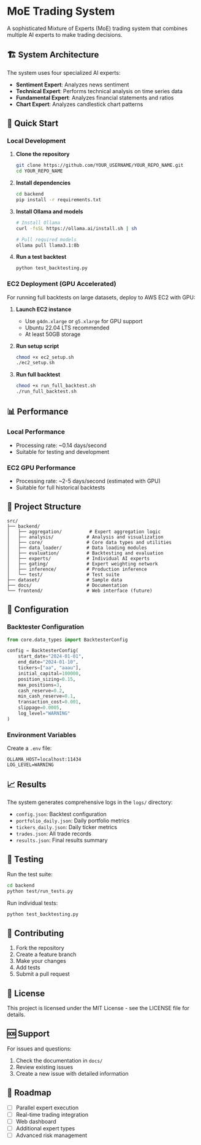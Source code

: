 # MoE Trading System

A sophisticated Mixture of Experts (MoE) trading system that combines multiple AI experts to make trading decisions.

## 🏗️ System Architecture

The system uses four specialized AI experts:
- **Sentiment Expert**: Analyzes news sentiment
- **Technical Expert**: Performs technical analysis on time series data
- **Fundamental Expert**: Analyzes financial statements and ratios
- **Chart Expert**: Analyzes candlestick chart patterns

## 🚀 Quick Start

### Local Development

1. **Clone the repository**
   ```bash
   git clone https://github.com/YOUR_USERNAME/YOUR_REPO_NAME.git
   cd YOUR_REPO_NAME
   ```

2. **Install dependencies**
   ```bash
   cd backend
   pip install -r requirements.txt
   ```

3. **Install Ollama and models**
   ```bash
   # Install Ollama
   curl -fsSL https://ollama.ai/install.sh | sh
   
   # Pull required models
   ollama pull llama3.1:8b
   ```

4. **Run a test backtest**
   ```bash
   python test_backtesting.py
   ```

### EC2 Deployment (GPU Accelerated)

For running full backtests on large datasets, deploy to AWS EC2 with GPU:

1. **Launch EC2 instance**
   - Use `g4dn.xlarge` or `g5.xlarge` for GPU support
   - Ubuntu 22.04 LTS recommended
   - At least 50GB storage

2. **Run setup script**
   ```bash
   chmod +x ec2_setup.sh
   ./ec2_setup.sh
   ```

3. **Run full backtest**
   ```bash
   chmod +x run_full_backtest.sh
   ./run_full_backtest.sh
   ```

## 📊 Performance

### Local Performance
- Processing rate: ~0.14 days/second
- Suitable for testing and development

### EC2 GPU Performance
- Processing rate: ~2-5 days/second (estimated with GPU)
- Suitable for full historical backtests

## 📁 Project Structure

```
src/
├── backend/
│   ├── aggregation/          # Expert aggregation logic
│   ├── analysis/            # Analysis and visualization
│   ├── core/                # Core data types and utilities
│   ├── data_loader/         # Data loading modules
│   ├── evaluation/          # Backtesting and evaluation
│   ├── experts/             # Individual AI experts
│   ├── gating/              # Expert weighting network
│   ├── inference/           # Production inference
│   └── test/                # Test suite
├── dataset/                 # Sample data
├── docs/                    # Documentation
└── frontend/                # Web interface (future)
```

## 🔧 Configuration

### Backtester Configuration

```python
from core.data_types import BacktesterConfig

config = BacktesterConfig(
    start_date="2024-01-01",
    end_date="2024-01-10",
    tickers=["aa", "aaau"],
    initial_capital=100000,
    position_sizing=0.15,
    max_positions=3,
    cash_reserve=0.2,
    min_cash_reserve=0.1,
    transaction_cost=0.001,
    slippage=0.0005,
    log_level="WARNING"
)
```

### Environment Variables

Create a `.env` file:
```env
OLLAMA_HOST=localhost:11434
LOG_LEVEL=WARNING
```

## 📈 Results

The system generates comprehensive logs in the `logs/` directory:

- `config.json`: Backtest configuration
- `portfolio_daily.json`: Daily portfolio metrics
- `tickers_daily.json`: Daily ticker metrics
- `trades.json`: All trade records
- `results.json`: Final results summary

## 🧪 Testing

Run the test suite:
```bash
cd backend
python test/run_tests.py
```

Run individual tests:
```bash
python test_backtesting.py
```

## 🤝 Contributing

1. Fork the repository
2. Create a feature branch
3. Make your changes
4. Add tests
5. Submit a pull request

## 📄 License

This project is licensed under the MIT License - see the LICENSE file for details.

## 🆘 Support

For issues and questions:
1. Check the documentation in `docs/`
2. Review existing issues
3. Create a new issue with detailed information

## 🔮 Roadmap

- [ ] Parallel expert execution
- [ ] Real-time trading integration
- [ ] Web dashboard
- [ ] Additional expert types
- [ ] Advanced risk management 